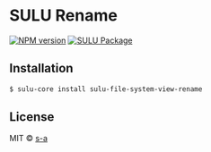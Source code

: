 # SULU Rename
[![NPM version][npm-image]][npm-url]
[![SULU Package][sulu-package-image]][sulu-package-url]  
 
## Installation

```sh
$ sulu-core install sulu-file-system-view-rename
```

## License

MIT © [s-a](https://github.com/s-a)


[npm-image]: https://badge.fury.io/js/sulu-file-system-view-rename.svg
[npm-url]: https://npmjs.org/package/sulu-file-system-view-rename
[sulu-package-url]: https://github.com/sulu-one/sulu
[sulu-package-image]: https://img.shields.io/badge/SULU-package-orange.svg
[sulu-home-url]: https://github.com/sulu-one/sulu/
